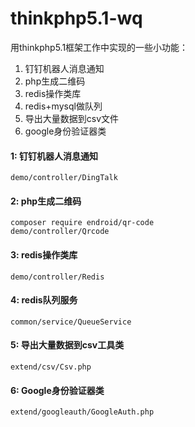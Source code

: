 thinkphp5.1-wq
===============

用thinkphp5.1框架工作中实现的一些小功能：

 1. 钉钉机器人消息通知
 2. php生成二维码
 3. redis操作类库
 4. redis+mysql做队列
 5. 导出大量数据到csv文件
 6. google身份验证器类


#### 1: 钉钉机器人消息通知
~~~
demo/controller/DingTalk
~~~

#### 2: php生成二维码
~~~
composer require endroid/qr-code
demo/controller/Qrcode
~~~

#### 3: redis操作类库
~~~
demo/controller/Redis
~~~

#### 4: redis队列服务
~~~
common/service/QueueService
~~~

#### 5: 导出大量数据到csv工具类
~~~
extend/csv/Csv.php
~~~

#### 6: Google身份验证器类
~~~
extend/googleauth/GoogleAuth.php
~~~


